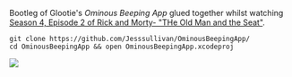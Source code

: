 
Bootleg of Glootie's *Ominous Beeping App* glued together whilst watching [Season 4, Episode 2 of Rick and Morty- "THe Old Man and the Seat"](https://en.wikipedia.org/wiki/The_Old_Man_and_the_Seat).  

```
git clone https://github.com/Jesssullivan/OminousBeepingApp/
cd OminousBeepingApp && open OminousBeepingApp.xcodeproj
```

[![](https://img.youtube.com/vi/MouoA7ym_-g/0.jpg)](https://www.youtube.com/watch?v=MouoA7ym_-g)

